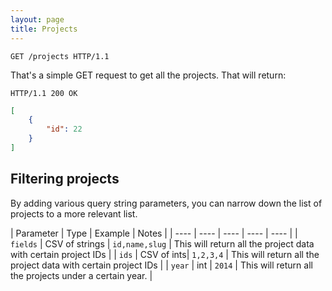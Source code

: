 ```yaml
---
layout: page
title: Projects
---
```


```http
GET /projects HTTP/1.1
```

That's a simple GET request to get all the projects. That will return:

```http
HTTP/1.1 200 OK
```

```json
[
	{
		"id": 22
	}
]
```

## Filtering projects

By adding various query string parameters, you can narrow down the list of projects to a more relevant list.

| Parameter | Type | Example | Notes |
| ---- | ---- | ---- | ---- | ---- |
| `fields` | CSV of strings | `id,name,slug` | This will return all the project data with certain project IDs |
| `ids` | CSV of ints| `1,2,3,4` | This will return all the project data with certain project IDs |
| `year` | int | `2014` | This will return all the projects under a certain year. |